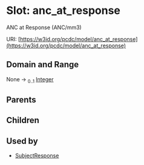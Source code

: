 
# Slot: anc_at_response


ANC at Response (ANC/mm3)

URI: [https://w3id.org/pcdc/model/anc_at_response](https://w3id.org/pcdc/model/anc_at_response)


## Domain and Range

None &#8594;  <sub>0..1</sub> [Integer](types/Integer.md)

## Parents


## Children


## Used by

 * [SubjectResponse](SubjectResponse.md)
